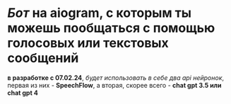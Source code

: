 ﻿# *Бот* на **aiogram**, с которым ты можешь пообщаться с помощью голосовых или текстовых сообщений
**в разработке с 07.02.24**, *будет использовать в себе два api нейронок*, первая из них - **SpeechFlow**, а вторая, скорее всего -  **chat gpt 3.5 или chat gpt 4**  
